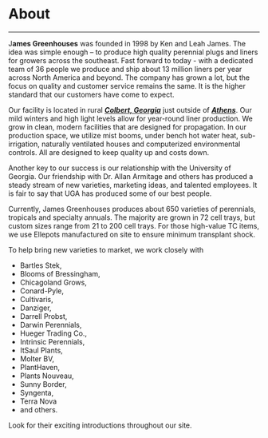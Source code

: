 # About
---
<span class="dropcap">J</span>**ames Greenhouses** was founded in 1998 by Ken and Leah James. The idea was simple enough – to produce high quality perennial plugs and liners for growers across the southeast. Fast forward to today - with a dedicated team of 36 people we produce and ship about 13 million liners per year across North America and beyond. The company has grown a lot, but the focus on quality and customer service remains the same. It is the higher standard that our customers have come to expect.

Our facility is located in rural ***[Colbert, Georgia](https://goo.gl/rd0x1G
)*** just outside of ***[Athens](https://goo.gl/ou5DL6
)***. Our mild winters and high light levels allow for year-round liner production. We grow in clean, modern facilities that are designed for propagation. In our production space, we utilize mist booms, under bench hot water heat, sub-irrigation, naturally ventilated houses and computerized environmental controls. All are designed to keep quality up and costs down.

Another key to our success is our relationship with the University of Georgia. Our friendship with Dr. Allan Armitage and others has produced a steady stream of new varieties, marketing ideas, and talented employees. It is fair to say that UGA has produced some of our best people.

Currently, James Greenhouses produces about 650 varieties of perennials, tropicals and specialty annuals. The majority are grown in 72 cell trays, but custom sizes range from 21 to 200 cell trays. For those high-value TC items, we use Ellepots manufactured on site to ensure minimum transplant shock.

To help bring new varieties to market, we work closely with  
- Bartles Stek, 
- Blooms of Bressingham, 
- Chicagoland Grows, 
- Conard-Pyle, 
- Cultivaris, 
- Danziger,  
- Darrell Probst,  
- Darwin Perennials,  
- Hueger Trading Co.,  
- Intrinsic Perennials,  
- ItSaul Plants,  
- Molter BV,  
- PlantHaven,  
- Plants Nouveau,  
- Sunny Border,  
- Syngenta,  
- Terra Nova  
- and others.  

Look for their exciting introductions throughout our site.